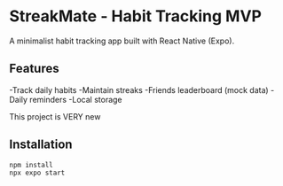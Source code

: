 # StreakMate - Habit Tracking MVP

A minimalist habit tracking app built with React Native (Expo).

## Features
-Track daily habits
-Maintain streaks
-Friends leaderboard (mock data)
-Daily reminders
-Local storage

This project is VERY new

## Installation
```bash
npm install
npx expo start
